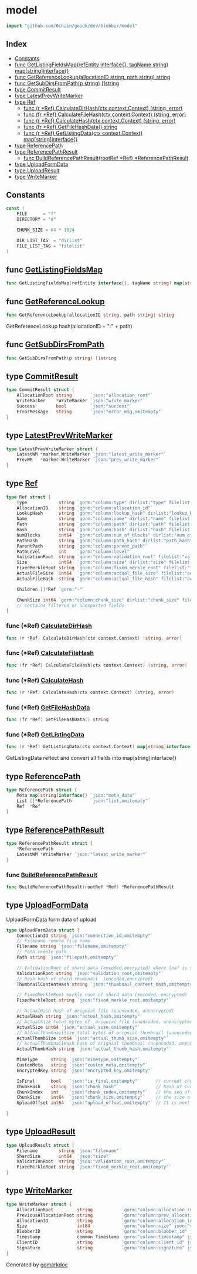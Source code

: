 <!-- Code generated by gomarkdoc. DO NOT EDIT -->

# model

```go
import "github.com/0chain/gosdk/dev/blobber/model"
```

## Index

- [Constants](<#constants>)
- [func GetListingFieldsMap\(refEntity interface\{\}, tagName string\) map\[string\]interface\{\}](<#GetListingFieldsMap>)
- [func GetReferenceLookup\(allocationID string, path string\) string](<#GetReferenceLookup>)
- [func GetSubDirsFromPath\(p string\) \[\]string](<#GetSubDirsFromPath>)
- [type CommitResult](<#CommitResult>)
- [type LatestPrevWriteMarker](<#LatestPrevWriteMarker>)
- [type Ref](<#Ref>)
  - [func \(r \*Ref\) CalculateDirHash\(ctx context.Context\) \(string, error\)](<#Ref.CalculateDirHash>)
  - [func \(fr \*Ref\) CalculateFileHash\(ctx context.Context\) \(string, error\)](<#Ref.CalculateFileHash>)
  - [func \(r \*Ref\) CalculateHash\(ctx context.Context\) \(string, error\)](<#Ref.CalculateHash>)
  - [func \(fr \*Ref\) GetFileHashData\(\) string](<#Ref.GetFileHashData>)
  - [func \(r \*Ref\) GetListingData\(ctx context.Context\) map\[string\]interface\{\}](<#Ref.GetListingData>)
- [type ReferencePath](<#ReferencePath>)
- [type ReferencePathResult](<#ReferencePathResult>)
  - [func BuildReferencePathResult\(rootRef \*Ref\) \*ReferencePathResult](<#BuildReferencePathResult>)
- [type UploadFormData](<#UploadFormData>)
- [type UploadResult](<#UploadResult>)
- [type WriteMarker](<#WriteMarker>)


## Constants

<a name="FILE"></a>

```go
const (
    FILE      = "f"
    DIRECTORY = "d"

    CHUNK_SIZE = 64 * 1024

    DIR_LIST_TAG  = "dirlist"
    FILE_LIST_TAG = "filelist"
)
```

<a name="GetListingFieldsMap"></a>
## func [GetListingFieldsMap](<https://github.com/0chain/gosdk/blob/staging/dev/blobber/model/ref.go#L66>)

```go
func GetListingFieldsMap(refEntity interface{}, tagName string) map[string]interface{}
```



<a name="GetReferenceLookup"></a>
## func [GetReferenceLookup](<https://github.com/0chain/gosdk/blob/staging/dev/blobber/model/ref.go#L146>)

```go
func GetReferenceLookup(allocationID string, path string) string
```

GetReferenceLookup hash\(allocationID \+ ":" \+ path\)

<a name="GetSubDirsFromPath"></a>
## func [GetSubDirsFromPath](<https://github.com/0chain/gosdk/blob/staging/dev/blobber/model/ref.go#L101>)

```go
func GetSubDirsFromPath(p string) []string
```



<a name="CommitResult"></a>
## type [CommitResult](<https://github.com/0chain/gosdk/blob/staging/dev/blobber/model/commit_result.go#L3-L10>)



```go
type CommitResult struct {
    AllocationRoot string       `json:"allocation_root"`
    WriteMarker    *WriteMarker `json:"write_marker"`
    Success        bool         `json:"success"`
    ErrorMessage   string       `json:"error_msg,omitempty"`
}
```

<a name="LatestPrevWriteMarker"></a>
## type [LatestPrevWriteMarker](<https://github.com/0chain/gosdk/blob/staging/dev/blobber/model/write_marker.go#L19-L22>)



```go
type LatestPrevWriteMarker struct {
    LatestWM *marker.WriteMarker `json:"latest_write_marker"`
    PrevWM   *marker.WriteMarker `json:"prev_write_marker"`
}
```

<a name="Ref"></a>
## type [Ref](<https://github.com/0chain/gosdk/blob/staging/dev/blobber/model/ref.go#L24-L45>)



```go
type Ref struct {
    Type            string `gorm:"column:type" dirlist:"type" filelist:"type"`
    AllocationID    string `gorm:"column:allocation_id"`
    LookupHash      string `gorm:"column:lookup_hash" dirlist:"lookup_hash" filelist:"lookup_hash"`
    Name            string `gorm:"column:name" dirlist:"name" filelist:"name"`
    Path            string `gorm:"column:path" dirlist:"path" filelist:"path"`
    Hash            string `gorm:"column:hash" dirlist:"hash" filelist:"hash"`
    NumBlocks       int64  `gorm:"column:num_of_blocks" dirlist:"num_of_blocks" filelist:"num_of_blocks"`
    PathHash        string `gorm:"column:path_hash" dirlist:"path_hash" filelist:"path_hash"`
    ParentPath      string `gorm:"column:parent_path"`
    PathLevel       int    `gorm:"column:level"`
    ValidationRoot  string `gorm:"column:validation_root" filelist:"validation_root"`
    Size            int64  `gorm:"column:size" dirlist:"size" filelist:"size"`
    FixedMerkleRoot string `gorm:"column:fixed_merkle_root" filelist:"fixed_merkle_root"`
    ActualFileSize  int64  `gorm:"column:actual_file_size" filelist:"actual_file_size"`
    ActualFileHash  string `gorm:"column:actual_file_hash" filelist:"actual_file_hash"`

    Children []*Ref `gorm:"-"`

    ChunkSize int64 `gorm:"column:chunk_size" dirlist:"chunk_size" filelist:"chunk_size"`
    // contains filtered or unexported fields
}
```

<a name="Ref.CalculateDirHash"></a>
### func \(\*Ref\) [CalculateDirHash](<https://github.com/0chain/gosdk/blob/staging/dev/blobber/model/ref.go#L115>)

```go
func (r *Ref) CalculateDirHash(ctx context.Context) (string, error)
```



<a name="Ref.CalculateFileHash"></a>
### func \(\*Ref\) [CalculateFileHash](<https://github.com/0chain/gosdk/blob/staging/dev/blobber/model/ref.go#L150>)

```go
func (fr *Ref) CalculateFileHash(ctx context.Context) (string, error)
```



<a name="Ref.CalculateHash"></a>
### func \(\*Ref\) [CalculateHash](<https://github.com/0chain/gosdk/blob/staging/dev/blobber/model/ref.go#L47>)

```go
func (r *Ref) CalculateHash(ctx context.Context) (string, error)
```



<a name="Ref.GetFileHashData"></a>
### func \(\*Ref\) [GetFileHashData](<https://github.com/0chain/gosdk/blob/staging/dev/blobber/model/ref.go#L160>)

```go
func (fr *Ref) GetFileHashData() string
```



<a name="Ref.GetListingData"></a>
### func \(\*Ref\) [GetListingData](<https://github.com/0chain/gosdk/blob/staging/dev/blobber/model/ref.go#L55>)

```go
func (r *Ref) GetListingData(ctx context.Context) map[string]interface{}
```

GetListingData reflect and convert all fields into map\[string\]interface\{\}

<a name="ReferencePath"></a>
## type [ReferencePath](<https://github.com/0chain/gosdk/blob/staging/dev/blobber/model/reference_path.go#L3-L7>)



```go
type ReferencePath struct {
    Meta map[string]interface{} `json:"meta_data"`
    List []*ReferencePath       `json:"list,omitempty"`
    Ref  *Ref
}
```

<a name="ReferencePathResult"></a>
## type [ReferencePathResult](<https://github.com/0chain/gosdk/blob/staging/dev/blobber/model/reference_path_result.go#L5-L8>)



```go
type ReferencePathResult struct {
    *ReferencePath
    LatestWM *WriteMarker `json:"latest_write_marker"`
}
```

<a name="BuildReferencePathResult"></a>
### func [BuildReferencePathResult](<https://github.com/0chain/gosdk/blob/staging/dev/blobber/model/reference_path_result.go#L10>)

```go
func BuildReferencePathResult(rootRef *Ref) *ReferencePathResult
```



<a name="UploadFormData"></a>
## type [UploadFormData](<https://github.com/0chain/gosdk/blob/staging/dev/blobber/model/upload_form_data.go#L4-L38>)

UploadFormData form data of upload

```go
type UploadFormData struct {
    ConnectionID string `json:"connection_id,omitempty"`
    // Filename remote file name
    Filename string `json:"filename,omitempty"`
    // Path remote path
    Path string `json:"filepath,omitempty"`

    // ValidationRoot of shard data (encoded,encrypted) where leaf is sha256 hash of 64KB data
    ValidationRoot string `json:"validation_root,omitempty"`
    // Hash hash of shard thumbnail  (encoded,encrypted)
    ThumbnailContentHash string `json:"thumbnail_content_hash,omitempty"`

    // FixedMerkleRoot merkle root of shard data (encoded, encrypted)
    FixedMerkleRoot string `json:"fixed_merkle_root,omitempty"`

    // ActualHash hash of orignial file (unencoded, unencrypted)
    ActualHash string `json:"actual_hash,omitempty"`
    // ActualSize total bytes of  orignial file (unencoded, unencrypted)
    ActualSize int64 `json:"actual_size,omitempty"`
    // ActualThumbnailSize total bytes of orignial thumbnail (unencoded, unencrypted)
    ActualThumbSize int64 `json:"actual_thumb_size,omitempty"`
    // ActualThumbnailHash hash of orignial thumbnail (unencoded, unencrypted)
    ActualThumbHash string `json:"actual_thumb_hash,omitempty"`

    MimeType     string `json:"mimetype,omitempty"`
    CustomMeta   string `json:"custom_meta,omitempty"`
    EncryptedKey string `json:"encrypted_key,omitempty"`

    IsFinal      bool   `json:"is_final,omitempty"`      // current chunk is last or not
    ChunkHash    string `json:"chunk_hash"`              // hash of current chunk
    ChunkIndex   int    `json:"chunk_index,omitempty"`   // the seq of current chunk. all chunks MUST be uploaded one by one because of streaming merkle hash
    ChunkSize    int64  `json:"chunk_size,omitempty"`    // the size of a chunk. 64*1024 is default
    UploadOffset int64  `json:"upload_offset,omitempty"` // It is next position that new incoming chunk should be append to

}
```

<a name="UploadResult"></a>
## type [UploadResult](<https://github.com/0chain/gosdk/blob/staging/dev/blobber/model/upload_result.go#L3-L8>)



```go
type UploadResult struct {
    Filename        string `json:"filename"`
    ShardSize       int64  `json:"size"`
    ValidationRoot  string `json:"validation_root,omitempty"`
    FixedMerkleRoot string `json:"fixed_merkle_root,omitempty"`
}
```

<a name="WriteMarker"></a>
## type [WriteMarker](<https://github.com/0chain/gosdk/blob/staging/dev/blobber/model/write_marker.go#L8-L17>)



```go
type WriteMarker struct {
    AllocationRoot         string           `gorm:"column:allocation_root;primary_key" json:"allocation_root"`
    PreviousAllocationRoot string           `gorm:"column:prev_allocation_root" json:"prev_allocation_root"`
    AllocationID           string           `gorm:"column:allocation_id" json:"allocation_id"`
    Size                   int64            `gorm:"column:size" json:"size"`
    BlobberID              string           `gorm:"column:blobber_id" json:"blobber_id"`
    Timestamp              common.Timestamp `gorm:"column:timestamp" json:"timestamp"`
    ClientID               string           `gorm:"column:client_id" json:"client_id"`
    Signature              string           `gorm:"column:signature" json:"signature"`
}
```

Generated by [gomarkdoc](<https://github.com/princjef/gomarkdoc>)
